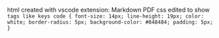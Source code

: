 html created with vscode extension: Markdown PDF
css edited to show <code> tags like keys
code {
font-size: 14px;
line-height: 19px;
color: white;
border-radius: 5px;
background-color: #848484;
padding: 5px;
}
